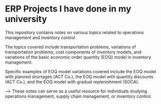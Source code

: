 # ERP Projects I have done in my university

This repository contains notes on various topics related to operations management and inventory control. 

The topics covered include transportation problems, variations of transportation problems, cost components of inventory models, and variations of the basic economic order quantity (EOQ) model in inventory management. 

Specific examples of EOQ model variations covered include the EOQ model with planned shortages (ACT Co.), the EOQ model with quantity discounts (ACT Co.), and the EOQ model with gradual replenishment (SOCA).

--> These notes can serve as a useful resource for individuals studying operations management, supply chain management, or inventory control.

